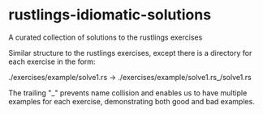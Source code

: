 # rustlings-idiomatic-solutions
A curated collection of solutions to the rustlings exercises

Similar structure to the rustlings exercises, except there is a directory for each exercise in the form:

./exercises/example/solve1.rs -> ./exercises/example/solve1.rs_/solve1.rs  

The trailing "_" prevents name collision and enables us to have multiple
 examples for each exercise, demonstrating both good and bad examples.
